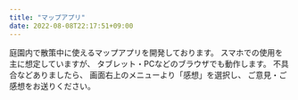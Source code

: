 ```yaml
---
title: "マップアプリ"
date: 2022-08-08T22:17:51+09:00
---
```


庭園内で散策中に使えるマップアプリを開発しております。
スマホでの使用を主に想定していますが、
タブレット・PCなどのブラウザでも動作します。
不具合などありましたら、
画面右上のメニューより「感想」を選択し、
ご意見・ご感想をお送りください。
